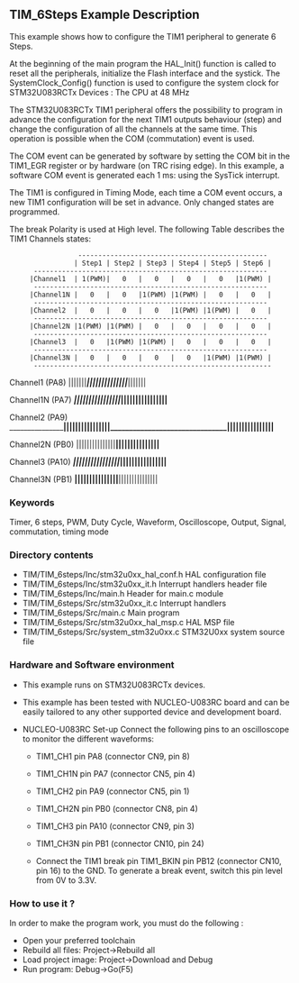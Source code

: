## <b>TIM_6Steps Example Description</b>

This example shows how to configure the TIM1 peripheral to generate 6 Steps.

At the beginning of the main program the HAL_Init() function is called to reset 
all the peripherals, initialize the Flash interface and the systick.
The SystemClock_Config() function is used to configure the system clock for STM32U083RCTx Devices :
The CPU at 48 MHz 


The STM32U083RCTx TIM1 peripheral offers the possibility to program in advance the 
configuration for the next TIM1 outputs behaviour (step) and change the configuration
of all the channels at the same time. This operation is possible when the COM 
(commutation) event is used.

The COM event can be generated by software by setting the COM bit in the TIM1_EGR
register or by hardware (on TRC rising edge).
In this example, a software COM event is generated each 1 ms: using the SysTick 
interrupt.

The TIM1 is configured in Timing Mode, each time a COM event occurs, a new TIM1
configuration will be set in advance. Only changed states are programmed. 

The break Polarity is used at High level.
The following Table describes the TIM1 Channels states:

                     -----------------------------------------------
                    | Step1 | Step2 | Step3 | Step4 | Step5 | Step6 |
          ----------------------------------------------------------
         |Channel1  | 1(PWM)|   0   |   0   |   0   |   0   |1(PWM) |
          ----------------------------------------------------------
         |Channel1N |   0   |   0   |1(PWM) |1(PWM) |   0   |   0   |
          ----------------------------------------------------------
         |Channel2  |   0   |   0   |   0   |1(PWM) |1(PWM) |   0   |
          ----------------------------------------------------------
         |Channel2N |1(PWM) |1(PWM) |   0   |   0   |   0   |   0   |
          ----------------------------------------------------------
         |Channel3  |   0   |1(PWM) |1(PWM) |   0   |   0   |   0   |
          ----------------------------------------------------------
         |Channel3N |   0   |   0   |   0   |   0   |1(PWM) |1(PWM) |
          -----------------------------------------------------------
   
   
 Channel1  (PA8)   |||||||_________________________________||||||||||||||_________________________________|||||||
 
 Channel1N (PA7)   _______________||||||||||||||||_______________________________||||||||||||||||________________
 
 

 Channel2  (PA9)   _______________________||||||||||||||||_______________________________||||||||||||||||________
 
 Channel2N (PB0)   |||||||||||||||________________________________|||||||||||||||________________________________
 
 
 
 Channel3  (PA10)   _______||||||||||||||||_______________________________||||||||||||||||________________________
 
 Channel3N (PB1)   ________________________________|||||||||||||||________________________________|||||||||||||||
 
 

### <b>Keywords</b>


Timer, 6 steps, PWM, Duty Cycle, Waveform, Oscilloscope, Output, Signal, commutation, timing mode

### <b>Directory contents</b>

  - TIM/TIM_6steps/Inc/stm32u0xx_hal_conf.h    HAL configuration file
  - TIM/TIM_6steps/Inc/stm32u0xx_it.h          Interrupt handlers header file
  - TIM/TIM_6steps/Inc/main.h                  Header for main.c module  
  - TIM/TIM_6steps/Src/stm32u0xx_it.c          Interrupt handlers
  - TIM/TIM_6steps/Src/main.c                  Main program
  - TIM/TIM_6steps/Src/stm32u0xx_hal_msp.c     HAL MSP file
  - TIM/TIM_6steps/Src/system_stm32u0xx.c      STM32U0xx system source file

### <b>Hardware and Software environment</b>

  - This example runs on STM32U083RCTx devices.
    
  - This example has been tested with NUCLEO-U083RC board and can be
    easily tailored to any other supported device and development board.      

  - NUCLEO-U083RC Set-up
   Connect the following pins to an oscilloscope to monitor the different waveforms:
   
      - TIM1_CH1  pin PA8 (connector CN9, pin 8)
      - TIM1_CH1N pin PA7 (connector CN5, pin 4)
      - TIM1_CH2  pin PA9 (connector CN5, pin 1)
      - TIM1_CH2N pin PB0 (connector CN8, pin 4)
      - TIM1_CH3  pin PA10 (connector CN9, pin 3)
      - TIM1_CH3N pin PB1 (connector CN10, pin 24)

    - Connect the TIM1 break pin TIM1_BKIN pin PB12 (connector CN10, pin 16) to the GND. To generate a 
      break event, switch this pin level from 0V to 3.3V.

### <b>How to use it ?</b>

In order to make the program work, you must do the following :

 - Open your preferred toolchain
 - Rebuild all files: Project->Rebuild all
 - Load project image: Project->Download and Debug
 - Run program: Debug->Go(F5) 
